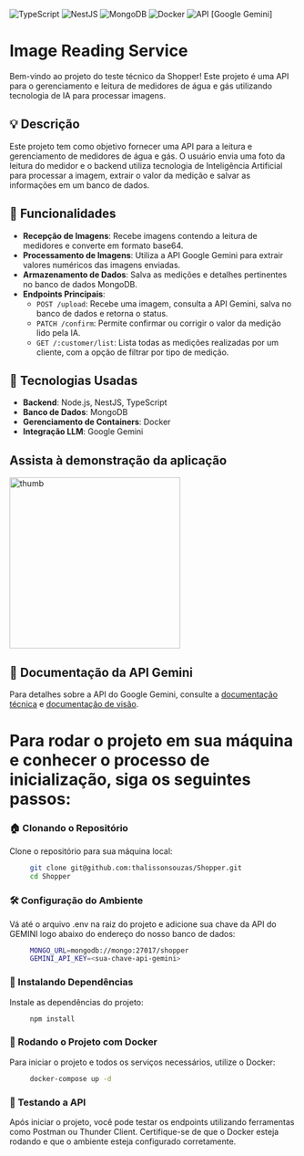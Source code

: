 ![TypeScript](https://img.shields.io/badge/TypeScript-v5.0.0-blue)
![NestJS](https://img.shields.io/badge/NestJS-v10.0.0-EA484A)
![MongoDB](https://img.shields.io/badge/MongoDB-v6.0.0-green)
![Docker](https://img.shields.io/badge/Docker-v20.10.8-blue)
![API](https://img.shields.io/badge/API-REST-yellow)
[Google Gemini]

# Image Reading Service

Bem-vindo ao projeto do teste técnico da Shopper! Este projeto é uma API para o gerenciamento e leitura de medidores de água e gás utilizando tecnologia de IA para processar imagens.

## 💡 Descrição

Este projeto tem como objetivo fornecer uma API para a leitura e gerenciamento de medidores de água e gás. O usuário envia uma foto da leitura do medidor e o backend utiliza tecnologia de Inteligência Artificial para processar a imagem, extrair o valor da medição e salvar as informações em um banco de dados.

## 🚀 Funcionalidades

- **Recepção de Imagens**: Recebe imagens contendo a leitura de medidores e converte em formato base64.
- **Processamento de Imagens**: Utiliza a API Google Gemini para extrair valores numéricos das imagens enviadas.
- **Armazenamento de Dados**: Salva as medições e detalhes pertinentes no banco de dados MongoDB.
- **Endpoints Principais**:
  - `POST /upload`: Recebe uma imagem, consulta a API Gemini, salva no banco de dados e retorna o status.
  - `PATCH /confirm`: Permite confirmar ou corrigir o valor da medição lido pela IA.
  - `GET /:customer/list`: Lista todas as medições realizadas por um cliente, com a opção de filtrar por tipo de medição.

## 🧩 Tecnologias Usadas

- **Backend**: Node.js, NestJS, TypeScript
- **Banco de Dados**: MongoDB
- **Gerenciamento de Containers**: Docker
- **Integração LLM**: Google Gemini

## Assista à demonstração da aplicação
<a href="https://vimeo.com/1004717844/0f6d0aec41?share=copy" target="_blank">
    <img src="https://github.com/user-attachments/assets/e6dbb649-c833-48e2-9b66-5f910c3c7bc0" alt="thumb" width="300"/>
</a>




## 📜 Documentação da API Gemini

Para detalhes sobre a API do Google Gemini, consulte a [documentação técnica](https://ai.google.dev/gemini-api/docs/api-key) e [documentação de visão](https://ai.google.dev/gemini-api/docs/vision).

# Para rodar o projeto em sua máquina e conhecer o processo de inicialização, siga os seguintes passos:

### 🏠 Clonando o Repositório

Clone o repositório para sua máquina local:

```bash
     git clone git@github.com:thalissonsouzas/Shopper.git
     cd Shopper
```

### 🛠️ Configuração do Ambiente

Vá até o arquivo .env na raiz do projeto e adicione sua chave da API do GEMINI logo abaixo do endereço do nosso banco de dados:

```bash
     MONGO_URL=mongodb://mongo:27017/shopper
     GEMINI_API_KEY=<sua-chave-api-gemini>
```

### 🚀 Instalando Dependências

Instale as dependências do projeto:

```bash
     npm install
```

### 🐳 Rodando o Projeto com Docker

Para iniciar o projeto e todos os serviços necessários, utilize o Docker:

```bash
     docker-compose up -d
```

### 📝 Testando a API

Após iniciar o projeto, você pode testar os endpoints utilizando ferramentas como Postman ou Thunder Client. Certifique-se de que o Docker esteja rodando e que o ambiente esteja configurado corretamente.

